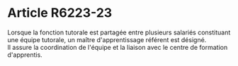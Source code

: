 # Article R6223-23

  
Lorsque la fonction tutorale est partagée entre plusieurs salariés constituant une équipe tutorale, un maître d'apprentissage référent est désigné.   
Il assure la coordination de l'équipe et la liaison avec le centre de formation d'apprentis.
